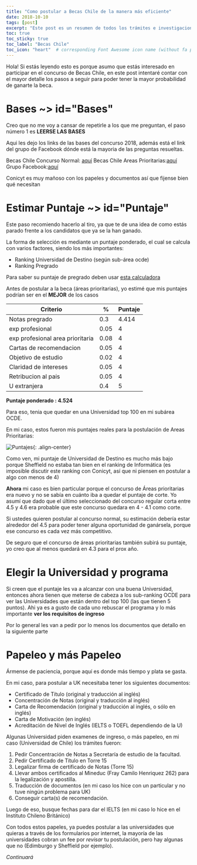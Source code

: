 ```yaml
---
title: "Como postular a Becas Chile de la manera más eficiente"
date: 2018-10-10
tags: [post]
excerpt: "Este post es un resumen de todos los trámites e investigaciones que necesitan hacer antes de postular a Becas Chile"
toc: true
toc_sticky: true
toc_label: "Becas Chile"
toc_icon: "heart"  # corresponding Font Awesome icon name (without fa prefix)
---
```


Hola! Si estás leyendo esto es porque asumo que estás interesado en participar en el concurso de Becas Chile, en este post intentaré contar con el mayor detalle los pasos a seguir para poder tener la mayor probabilidad de ganarte la beca.

# Bases ~> id="Bases"

Creo que no me voy a cansar de repetirle a los que me preguntan, el paso número 1 es **LEERSE LAS BASES**

Aqui les dejo los links de las bases del concurso 2018, además está el link del grupo de Facebook dónde está la mayoria de las preguntas resueltas.

Becas Chile Concurso Normal: [aquí](hhttp://www.conicyt.cl/becasconicyt/files/2018/03/Bases-Becas-de-Mag%C3%ADster-en-el-Extranjero-Becas-Chile_2018-1.pdf)
Becas Chile Areas Prioritarias:[aquí](http://www.conicyt.cl/becasconicyt/files/2018/03/Bases-Becas-de-Mag%C3%ADster-en-el-Extranjero-Becas-Chile-en-%C3%81reas-Prioritarias-2018.pdf)
Grupo Facebook:[aquí](https://www.facebook.com/groups/61785055016/?ref=bookmarks)

Conicyt es muy mañoso con los papeles y documentos así que fijense bien qué necesitan

# Estimar Puntaje ~> id="Puntaje"

Este paso recomiendo hacerlo al tiro, ya que te de una idea de como estás parado frente a los candidatos que ya se la han ganado.

La forma de selección es mediante un puntaje ponderado, el cual se calcula con varios factores, siendo los más importantes:

* Ranking Universidad de Destino (según sub-área ocde)
* Ranking Pregrado

Para saber su puntaje de pregrado deben usar [esta calculadora](https://servicios.conicyt.cl/web//simulador-pfcha/#/)

Antes de postular a la beca (áreas prioritarias), yo estimé que mis puntajes podrían ser en el **MEJOR** de los casos

| Criterio                         | %    | Puntaje |
|----------------------------------|------|---------|
| Notas pregrado                   | 0.3  | 4.414   |
| exp profesional                  | 0.05 | 4       |
| exp profesional area prioritaria | 0.08 | 4       |
| Cartas de recomendacion          | 0.05 | 4       |
| Objetivo de estudio              | 0.02 | 4       |
| Claridad de intereses            | 0.05 | 4       |
| Retribucion al pais              | 0.05 | 4       |
| U extranjera                     | 0.4  | 5       |

**Puntaje ponderado : 4.524**

Para eso, tenia que quedar en una Universidad top 100 en mi subárea OCDE.

En mi caso, estos fueron mis puntajes reales para la postulación de Areas Prioritarias:

![Puntajes](https://i.imgur.com/2v7YxFU.png){: .align-center}

Como ven, mi puntaje de Universidad de Destino es mucho más bajo porque Sheffield no estaba tan bien en el ranking de Informática (es imposible discutir este ranking con Conicyt, así que ni piensen en postular a algo con menos de 4)

**Ahora** mi caso es bien particular porque el concurso de Áreas prioritarias era nuevo y no se sabía en cuánto iba a quedar el puntaje de corte. Yo asumí que dado que el último seleccionado del concurso regular corta entre 4.5 y 4.6 era probable que este concurso quedara en 4 - 4.1 como corte.

Si ustedes quieren postular al concurso normal, su estimación debería estar alrededor del 4.5 para poder tener alguna oportunidad de ganársela, porque ese concurso es cada vez más competitivo.

De seguro que el concurso de áreas prioritarias también subirá su puntaje, yo creo que al menos quedará en 4.3 para el prox año.

# Elegir la Universidad y programa

Si creen que el puntaje les va a alcanzar con una buena Universidad, entonces ahora tienen que meterse de cabeza a los sub-ranking OCDE para ver las Universidades que están dentro del top 100 (las que tienen 5 puntos). Ahi ya es a gusto de cada uno rebuscar el programa y lo más importante **ver los requisitos de ingreso**

Por lo general les van a pedir por lo menos los documentos que detallo en la siguiente parte

# Papeleo y más Papeleo

Ármense de paciencia, porque aquí es donde más tiempo y plata se gasta.

En mi caso, para postular a UK necesitaba tener los siguientes documentos:

* Certificado de Título (original y traducción al inglés)
* Concentración de Notas (original y traducción al inglés)
* Carta de Recomendación (original y traducción al inglés, o sólo en inglés)
* Carta de Motivación (en inglés)
* Acreditación de Nivel de Inglés (IELTS o TOEFL dependiendo de la U)

Algunas Universidad piden examenes de ingreso, o más papeleo, en mi caso (Universidad de Chile) los trámites fueron:

1. Pedir Concentración de Notas a Secretaría de estudio de la facultad.
2. Pedir Certificado de Título en Torre 15
3. Legalizar firma de certificado de Notas (Torre 15)
4. Llevar ambos certificados al Mineduc (Fray Camilo Henriquez 262) para la legalización y apostilla.
5. Traducción de documentos (en mi caso los hice con un particular y no tuve ningún problema para UK)
6. Conseguir carta(s) de recomendación.

Luego de eso, busque fechas para dar el IELTS (en mi caso lo hice en el Instituto Chileno Británico)

Con todos estos papeles, ya puedes postular a las universidades que quieras a través de los formularios por internet, la mayoría de las universidades cobran un fee por *revisar* tu postulación, pero hay algunas que no (Edimburgo y Sheffield por ejemplo).

*Continuará*
